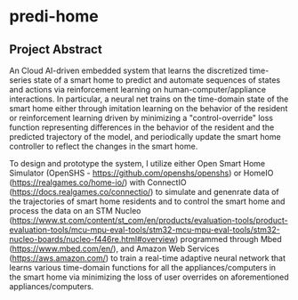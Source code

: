 # predi-home

## Project Abstract

An Cloud AI-driven embedded system that learns the discretized time-series state of a smart home to predict and automate sequences of states and actions via reinforcement learning on human-computer/appliance interactions. In particular, a neural net trains on the time-domain state of the smart home either through imitation learning on the behavior of the resident or reinforcement learning driven by minimizing a "control-override" loss function representing differences in the behavior of the resident and the predicted trajectory of the model, and periodically update the smart home controller to reflect the changes in the smart home.

To design and prototype the system, I utilize either Open Smart Home Simulator (OpenSHS - https://github.com/openshs/openshs) or HomeIO (https://realgames.co/home-io/) with ConnectIO (https://docs.realgames.co/connectio/) to simulate and genenrate data of the trajectories of smart home residents and to control the smart home and process the data on an STM Nucleo (https://www.st.com/content/st_com/en/products/evaluation-tools/product-evaluation-tools/mcu-mpu-eval-tools/stm32-mcu-mpu-eval-tools/stm32-nucleo-boards/nucleo-f446re.html#overview) programmed through Mbed (https://www.mbed.com/en/), and Amazon Web Services (https://aws.amazon.com/) to train a real-time adaptive neural network that learns various time-domain functions for all the appliances/computers in the smart home via minimizing the loss of user overrides on aforementioned appliances/computers.

